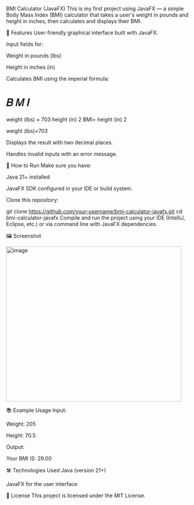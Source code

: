BMI Calculator (JavaFX)
This is my first project using JavaFX — a simple Body Mass Index (BMI) calculator that takes a user's weight in pounds and height in inches, then calculates and displays their BMI.

📌 Features
User-friendly graphical interface built with JavaFX.

Input fields for:

Weight in pounds (lbs)

Height in inches (in)

Calculates BMI using the imperial formula:

𝐵
𝑀
𝐼
=
weight (lbs)
×
703
height (in)
2
BMI= 
height (in) 
2
 
weight (lbs)×703
​
 
Displays the result with two decimal places.

Handles invalid inputs with an error message.

🚀 How to Run
Make sure you have:

Java 21+ installed

JavaFX SDK configured in your IDE or build system.

Clone this repository:


git clone https://github.com/your-username/bmi-calculator-javafx.git
cd bmi-calculator-javafx
Compile and run the project using your IDE (IntelliJ, Eclipse, etc.) or via command line with JavaFX dependencies.

🖼 Screenshot

<img width="474" height="418" alt="image" src="https://github.com/user-attachments/assets/5f4411fb-5e99-4078-8a60-2bfc4dd5ce71" />


📚 Example Usage
Input:

Weight: 205

Height: 70.5

Output:


Your BMI IS: 29.00

🛠 Technologies Used
Java (version 21+)

JavaFX for the user interface

📄 License
This project is licensed under the MIT License.
